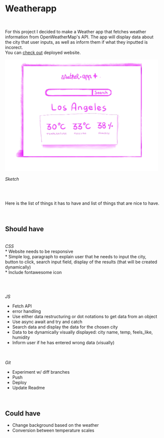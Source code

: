 
# Weatherapp
<br>

For this project I decided to make a Weather app that fetches weather information from OpenWeatherMap's API. The app will display data about the city that user inputs, as well as inform them if what they inputted is incorect.  <br>
You can [check out](https://hhana1-a.github.io/WeatherApp/) deployed website.

<img src="https://github.com/hhana1-a/Weatherapp/blob/main/sketch.jpg?raw=true" style="width: 500px;">

<i>Sketch</i>

<br><br>

Here is the list of things it has to have and list of things that are nice to have.<br>
<br><br>

## Should have
<br>
<i>CSS</i>

<br>
* Website needs to be responsive <br>
* Simple log, paragraph to explain user that he needs to input the city, button to click, search input field, display of the results (that will be created dynamically) <br>
* Include fontawesome icon <br>

<br><br>

<i>JS</i><br>
* Fetch API<br>
* error handling <br>
* Use either data restructuring or dot notations to get data from an object<br>
* Use async await and try and catch<br>
* Search data and display the data for the chosen city<br>
* Data to be dynamically visually displayed: city name, temp, feels_like, humidity<br>
* Inform user if he has entered wrong data (visually)<br>
<br><br>

<i>Git</i><br>
* Experiment w/ diff branches <br>
* Push<br>
* Deploy<br>
* Update Readme<br>
<br><br>
## Could have <br>
* Change background based on the weather <br>
* Conversion between temperature scales <br>
